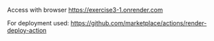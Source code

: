 
Access with browser https://exercise3-1.onrender.com

For deployment used: https://github.com/marketplace/actions/render-deploy-action
